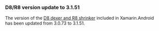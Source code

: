 ### D8/R8 version update to 3.1.51

The version of the [D8 dexer and R8 shrinker](https://r8.googlesource.com/r8)
included in Xamarin.Android has been updated from 3.0.73 to 3.1.51.
